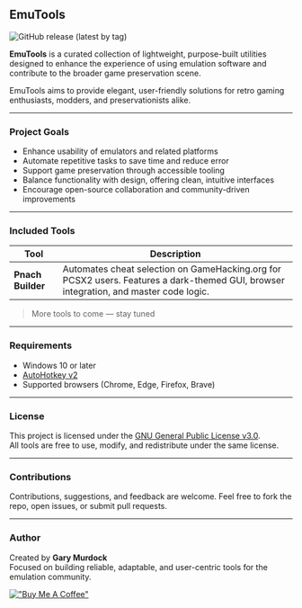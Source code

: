 ## EmuTools
![GitHub release (latest by tag)](https://img.shields.io/github/v/tag/gmurdock/EmuTools?label=version)

**EmuTools** is a curated collection of lightweight, purpose-built utilities designed to enhance the experience of using emulation software and contribute to the broader game preservation scene.

EmuTools aims to provide elegant, user-friendly solutions for retro gaming enthusiasts, modders, and preservationists alike.

---

### Project Goals

- Enhance usability of emulators and related platforms
- Automate repetitive tasks to save time and reduce error
- Support game preservation through accessible tooling
- Balance functionality with design, offering clean, intuitive interfaces
- Encourage open-source collaboration and community-driven improvements

---

### Included Tools

| Tool           | Description                                                                 |
|----------------|-----------------------------------------------------------------------------|
| **Pnach Builder** | Automates cheat selection on GameHacking.org for PCSX2 users. Features a dark-themed GUI, browser integration, and master code logic. |

> More tools to come — stay tuned

---

### Requirements

- Windows 10 or later
- [AutoHotkey v2](https://www.autohotkey.com/)
- Supported browsers (Chrome, Edge, Firefox, Brave)

---

### License

This project is licensed under the [GNU General Public License v3.0](https://www.gnu.org/licenses/gpl-3.0.html).  
All tools are free to use, modify, and redistribute under the same license.

---

### Contributions

Contributions, suggestions, and feedback are welcome.
Feel free to fork the repo, open issues, or submit pull requests.

---

### Author

Created by **Gary Murdock**  
Focused on building reliable, adaptable, and user-centric tools for the emulation community.

[!["Buy Me A Coffee"](https://www.buymeacoffee.com/assets/img/custom_images/orange_img.png)](https://www.buymeacoffee.com/gmurdock)
